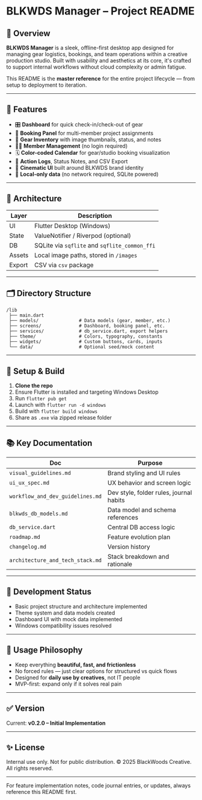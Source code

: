 # BLKWDS Manager – Project README

## 🎯 Overview
**BLKWDS Manager** is a sleek, offline-first desktop app designed for managing gear logistics, bookings, and team operations within a creative production studio. Built with usability and aesthetics at its core, it's crafted to support internal workflows without cloud complexity or admin fatigue.

This README is the **master reference** for the entire project lifecycle — from setup to deployment to iteration.

---

## 🚀 Features
- 🎛️ **Dashboard** for quick check-in/check-out of gear
- 📅 **Booking Panel** for multi-member project assignments
- 🧰 **Gear Inventory** with image thumbnails, status, and notes
- 🧑‍🎤 **Member Management** (no login required)
- 🗓️ **Color-coded Calendar** for gear/studio booking visualization
- 📝 **Action Logs**, Status Notes, and CSV Export
- 🎨 **Cinematic UI** built around BLKWDS brand identity
- 💾 **Local-only data** (no network required, SQLite powered)

---

## 🧱 Architecture
| Layer      | Description                                          |
|------------|------------------------------------------------------|
| UI         | Flutter Desktop (Windows)                            |
| State      | ValueNotifier / Riverpod (optional)                  |
| DB         | SQLite via `sqflite` and `sqflite_common_ffi`        |
| Assets     | Local image paths, stored in `/images`               |
| Export     | CSV via `csv` package                                |

---

## 🗂 Directory Structure
```
/lib
 ├── main.dart
 ├── models/               # Data models (gear, member, etc.)
 ├── screens/              # Dashboard, booking panel, etc.
 ├── services/             # db_service.dart, export helpers
 ├── theme/                # Colors, typography, constants
 ├── widgets/              # Custom buttons, cards, inputs
 └── data/                 # Optional seed/mock content
```

---

## 🔧 Setup & Build
1. **Clone the repo**
2. Ensure Flutter is installed and targeting Windows Desktop
3. Run `flutter pub get`
4. Launch with `flutter run -d windows`
5. Build with `flutter build windows`
6. Share as `.exe` via zipped release folder

---

## 📚 Key Documentation
| Doc                      | Purpose                             |
|--------------------------|-------------------------------------|
| `visual_guidelines.md`   | Brand styling and UI rules          |
| `ui_ux_spec.md`          | UX behavior and screen logic        |
| `workflow_and_dev_guidelines.md` | Dev style, folder rules, journal habits |
| `blkwds_db_models.md`    | Data model and schema references    |
| `db_service.dart`        | Central DB access logic             |
| `roadmap.md`             | Feature evolution plan              |
| `changelog.md`           | Version history                     |
| `architecture_and_tech_stack.md` | Stack breakdown and rationale |

---

## 🚦 Development Status
- Basic project structure and architecture implemented
- Theme system and data models created
- Dashboard UI with mock data implemented
- Windows compatibility issues resolved

---

## 🧠 Usage Philosophy
- Keep everything **beautiful, fast, and frictionless**
- No forced rules — just clear options for structured vs quick flows
- Designed for **daily use by creatives**, not IT people
- MVP-first: expand only if it solves real pain

---

## ✅ Version
Current: **v0.2.0 – Initial Implementation**

---

## ✨ License
Internal use only. Not for public distribution.
© 2025 BlackWoods Creative. All rights reserved.

---

For feature implementation notes, code journal entries, or updates, always reference this README first.
